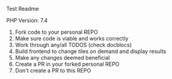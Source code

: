 Test Readme

PHP Version: 7.4

1. Fork code to your personal REPO
2. Make sure code is viable and works correctly
3. Work through any/all TODOS (check docblocs)
4. Build frontend to change tiles on demand and display results
5. Make any changes deemed beneficial
6. Create a PR in your forked personal REPO
7. Don't create a PR to this REPO
